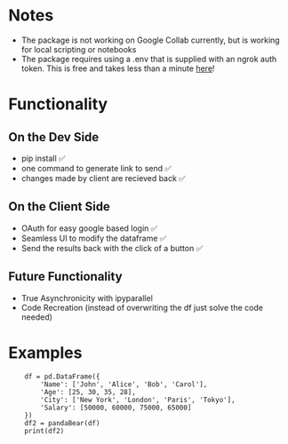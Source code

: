 # Notes
- The package is not working on Google Collab currently, but is working for local scripting or notebooks
- The package requires using a .env that is supplied with an ngrok auth token. This is free and takes less than a minute [here](https://dashboard.ngrok.com/)!

# Functionality
## On the Dev Side
- pip install ✅
- one command to generate link to send ✅ 
- changes made by client are recieved back ✅
## On the Client Side
- OAuth for easy google based login ✅ 
- Seamless UI to modify the dataframe ✅
- Send the results back with the click of a button ✅  
## Future Functionality
- True Asynchronicity with ipyparallel
- Code Recreation (instead of overwriting the df just solve the code needed)

# Examples
```
    df = pd.DataFrame({
        'Name': ['John', 'Alice', 'Bob', 'Carol'],
        'Age': [25, 30, 35, 28],
        'City': ['New York', 'London', 'Paris', 'Tokyo'],
        'Salary': [50000, 60000, 75000, 65000]
    })
    df2 = pandaBear(df)
    print(df2)
```
